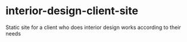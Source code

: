 # interior-design-client-site
Static site for a client who does interior design works according to their needs
